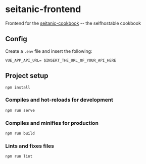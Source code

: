 # seitanic-frontend

Frontend for the [seitanic-cookbook](https://github.com/morbatex/seitanic-cookbook/) -- the selfhostable cookbook


## Config
Create a `.env` file and insert the following:
```
VUE_APP_API_URL= $INSERT_THE_URL_OF_YOUR_API_HERE
```

## Project setup
```
npm install
```

### Compiles and hot-reloads for development
```
npm run serve
```

### Compiles and minifies for production
```
npm run build
```

### Lints and fixes files
```
npm run lint
```
